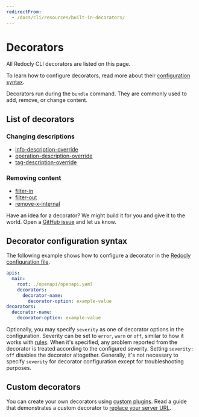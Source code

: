 ```yaml
---
redirectFrom:
  - /docs/cli/resources/built-in-decorators/
---
```

# Decorators

All Redocly CLI decorators are listed on this page.

To learn how to configure decorators, read more about their [configuration syntax](#decorator-configuration-syntax).

Decorators run during the `bundle` command.
They are commonly used to add, remove, or change content.

## List of decorators

### Changing descriptions
- [info-description-override](./decorators/info-description-override.md)
- [operation-description-override](./decorators/operation-description-override.md)
- [tag-description-override](./decorators/tag-description-override.md)

### Removing content

- [filter-in](./decorators/filter-in.md)
- [filter-out](./decorators/filter-out.md)
- [remove-x-internal](./decorators/remove-x-internal.md)

Have an idea for a decorator?
We might build it for you and give it to the world.
Open a [GitHub issue](https://github.com/Redocly/redocly-cli/issues/new?assignees=&labels=feature+request&template=feature_request.md&title=) and let us know.

## Decorator configuration syntax

The following example shows how to configure a decorator in the [Redocly configuration file](./configuration/index.mdx).

```yaml
apis:
  main:
    root: ./openapi/openapi.yaml
    decorators:
      decorator-name:
        decorator-option: example-value
decorators:
  decorator-name:
    decorator-option: example-value
```

Optionally, you may specify `severity` as one of decorator options in the configuration. Severity can be set to `error`, `warn` or `off`, similar to how it works with [rules](./rules.md). When it's specified, any problem reported from the decorator is treated according to the configured severity. Setting `severity: off` disables the decorator altogether. Generally, it's not necessary to specify `severity` for decorator configuration except for troubleshooting purposes.

## Custom decorators

You can create your own decorators using [custom plugins](./resources/custom-rules.md).
Read a guide that demonstrates a custom decorator to [replace your server URL](./guides/replace-servers-url.md).
